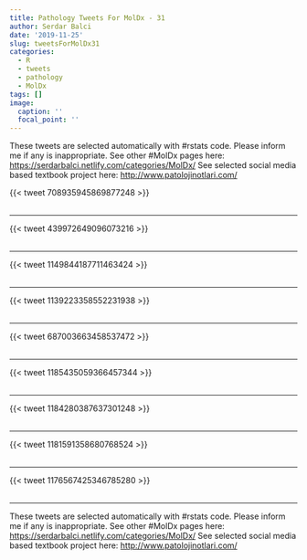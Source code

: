 ```yaml
---
title: Pathology Tweets For MolDx - 31
author: Serdar Balci
date: '2019-11-25'
slug: tweetsForMolDx31
categories:
  - R
  - tweets
  - pathology
  - MolDx
tags: []
image:
  caption: ''
  focal_point: ''
---
```



These tweets are selected automatically with #rstats code. Please inform me if any is inappropriate.
See other #MolDx pages here: https://serdarbalci.netlify.com/categories/MolDx/ 
See selected social media based textbook project here: http://www.patolojinotlari.com/

{{< tweet 708935945869877248 >}}
<br>
<br>
<hr>
{{< tweet 439972649096073216 >}}
<br>
<br>
<hr>
{{< tweet 1149844187711463424 >}}
<br>
<br>
<hr>
{{< tweet 1139223358552231938 >}}
<br>
<br>
<hr>
{{< tweet 687003663458537472 >}}
<br>
<br>
<hr>
{{< tweet 1185435059366457344 >}}
<br>
<br>
<hr>
{{< tweet 1184280387637301248 >}}
<br>
<br>
<hr>
{{< tweet 1181591358680768524 >}}
<br>
<br>
<hr>
{{< tweet 1176567425346785280 >}}
<br>
<br>
<hr>


These tweets are selected automatically with #rstats code. Please inform me if any is inappropriate.
See other #MolDx pages here: https://serdarbalci.netlify.com/categories/MolDx/ 
See selected social media based textbook project here: http://www.patolojinotlari.com/
